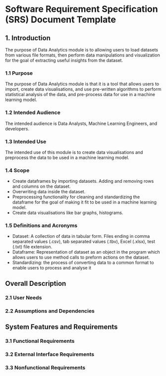# Software Requirement Specification (SRS) Document Template

## 1. Introduction

The purpose of Data Analytics module is to allowing users to load datasets from various file
formats, then perform data manipulations and visualization for the goal of extracting useful
insights from the dataset.

### 1.1 Purpose

The purpose of Data Analytics module is that it is a tool that allows users to import, create data
visualisations, and use pre-written algorithms to perform statistical analysis of the data, and
pre-process data for use in a machine learning model.

### 1.2 Intended Audience

The intended audience is Data Analysts, Machine Learning Engineers, and developers.

### 1.3 Intended Use

The intended use of this module is to create data visualisations and preprocess the data to be used
in a machine learning model.

### 1.4 Scope

- Create dataframes by importing datasets. Adding and removing rows and columns on the dataset.
- Overwriting data inside the dataset.
- Preprocessing functionality for cleaning and standardizing the dataframe for the goal of making it
  fit to be used in a machine learning model.
- Create data visualisations like bar graphs, histograms.

### 1.5 Definitions and Acronyms

- Dataset: A collection of data in tabular form. Files ending in comma separated values (.csv), tab
  separated values (.tbv), Excel (.xlsx), test (.txt) file extension.
- Dataframe: Representation of dataset as an object in the program which allows users to use method
  calls to preform actions on the dataset.
- Standardizing: the process of converting data to a common format to enable users to process and
  analyse it

## Overall Description

### 2.1 User Needs

### 2.2 Assumptions and Dependencies

## System Features and Requirements

### 3.1 Functional Requirements

### 3.2 External Interface Requirements

### 3.3 Nonfunctional Requirements
